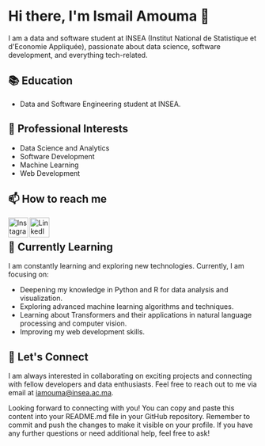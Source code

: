 # Hi there, I'm Ismail Amouma 👋

I am a data and software student at INSEA (Institut National de Statistique et d'Economie Appliquée), passionate about data science, software development, and everything tech-related.

## 📚 Education

- Data and Software Engineering student at INSEA.

## 💼 Professional Interests

- Data Science and Analytics
- Software Development
- Machine Learning
- Web Development

## 📫 How to reach me
<a href="https://www.instagram.com/ismail_amouma/" target="_blank">
  <img align="left" alt="Instagram" width="40px" src="https://upload.wikimedia.org/wikipedia/commons/thumb/a/a5/Instagram_icon.png/600px-Instagram_icon.png" />
</a>
<a href="https://www.linkedin.com/in/ismail-amouma/" target="_blank">
  <img align="left" alt="LinkedIn" width="40px" src="https://upload.wikimedia.org/wikipedia/commons/thumb/e/e9/Linkedin_icon.svg/600px-Linkedin_icon.svg.png" />
</a>
<br />

## 🌱 Currently Learning

I am constantly learning and exploring new technologies. Currently, I am focusing on:
- Deepening my knowledge in Python and R for data analysis and visualization.
- Exploring advanced machine learning algorithms and techniques.
- Learning about Transformers and their applications in natural language processing and computer vision.
- Improving my web development skills.

## 🤝 Let's Connect

I am always interested in collaborating on exciting projects and connecting with fellow developers and data enthusiasts. Feel free to reach out to me via email at iamouma@insea.ac.ma.

Looking forward to connecting with you!
You can copy and paste this content into your README.md file in your GitHub repository. Remember to commit and push the changes to make it visible on your profile. If you have any further questions or need additional help, feel free to ask!





